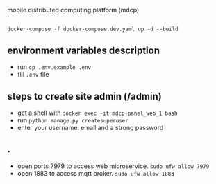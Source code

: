 mobile distributed computing platform (mdcp)

##
`docker-compose -f docker-compose.dev.yaml up -d --build`

## environment variables description
- run `cp .env.example .env`
- fill `.env` file

## steps to create site admin (/admin)
- get a shell with `docker exec -it mdcp-panel_web_1 bash`
- run `python manage.py createsuperuser`
- enter your username, email and a strong password

## .
- open ports 7979 to access web microservice. `sudo ufw allow 7979`
- open 1883 to access mqtt broker. `sudo ufw allow 1883`
